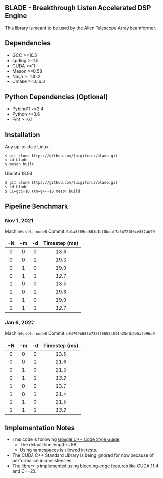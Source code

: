 ## BLADE - Breakthrough Listen Accelerated DSP Engine

This library is meant to be used by the Allen Telescope Array beamformer.

## Dependencies

- GCC >=10.3
- spdlog >=1.5
- CUDA >=11
- Meson >=0.58
- Ninja >=1.10.2
- Cmake >=3.16.3

## Python Dependencies (Optional)

- Pybind11 >=2.4
- Python >=3.6
- Fmt >=6.1

## Installation

Any up-to-date Linux:
```
$ git clone https://github.com/luigifcruz/blade.git
$ cd blade
$ meson build
```

Ubuntu 18.04:
```
$ git clone https://github.com/luigifcruz/blade.git
$ cd blade
$ CC=gcc-10 CXX=g++-10 meson build
```

## Pipeline Benchmark
### Nov 1, 2021
Machine: `seti-node8`
Commit: `9b1a3569ea861d4bf0bdaf7a3b72706ce537ab99`

| -N | -m | -d |  Timestep (ms)  |
|:--:|:--:|:--:|:---------------:|
|  0 |  0 |  0 |       13.6      |
|  0 |  0 |  1 |       19.3      |
|  0 |  1 |  0 |       19.0      |
|  0 |  1 |  1 |      *12.7*     |
|  1 |  0 |  0 |       13.5      |
|  1 |  0 |  1 |       19.6      |
|  1 |  1 |  0 |       19.0      |
|  1 |  1 |  1 |      *12.7*     |

### Jan 6, 2022
Machine: `seti-node8`
Commit: `e84799b688b7358f06534814a25e7b9e5afe96a9`

| -N | -m | -d |  Timestep (ms)  |
|:--:|:--:|:--:|:---------------:|
|  0 |  0 |  0 |       13.5      |
|  0 |  0 |  1 |       21.6      |
|  0 |  1 |  0 |       21.3      |
|  0 |  1 |  1 |      *13.2*     |
|  1 |  0 |  0 |       13.7      |
|  1 |  0 |  1 |       21.4      |
|  1 |  1 |  0 |       21.5      |
|  1 |  1 |  1 |      *13.2*     |

## Implementation Notes

- This code is following [Google C++ Code Style Guide](https://google.github.io/styleguide/cppguide.html).
    - The default line length is 88.
    - Using namespaces is allowed in tests.
- The CUDA C++ Standard Library is being ignored for now because of performance inconsistencies.
- The library is implemented using bleeding-edge features like CUDA 11.4 and C++20.
